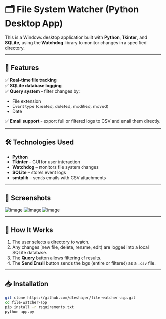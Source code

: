 # 🗂️ File System Watcher (Python Desktop App)

This is a Windows desktop application built with **Python**, **Tkinter**, and **SQLite**, using the **Watchdog** library to monitor changes in a specified directory.

---

## 🚀 Features

✅ **Real-time file tracking**  
✅ **SQLite database logging**  
✅ **Query system** – filter changes by:
- File extension
- Event type (created, deleted, modified, moved)
- Date

✅ **Email support** – export full or filtered logs to CSV and email them directly.

---

## 🛠️ Technologies Used

- **Python**
- **Tkinter** – GUI for user interaction
- **Watchdog** – monitors file system changes
- **SQLite** – stores event logs
- **smtplib** – sends emails with CSV attachments

---

## 📸 Screenshots

![image](https://github.com/user-attachments/assets/8a64dac8-dba1-4e95-9c23-48b12c1087ef)
![image](https://github.com/user-attachments/assets/0a14ef0d-bbbd-4cb6-a335-7600704e425d)
![image](https://github.com/user-attachments/assets/b902fa94-bc90-4875-a3b0-778eaa4b2571)




---

## 🧪 How It Works

1. The user selects a directory to watch.
2. Any changes (new file, delete, rename, edit) are logged into a local SQLite database.
3. The **Query** button allows filtering of results.
4. The **Send Email** button sends the logs (entire or filtered) as a `.csv` file.

---

## 📥 Installation

```bash
git clone https://github.com/dteshager/file-watcher-app.git
cd file-watcher-app
pip install -r requirements.txt
python app.py

